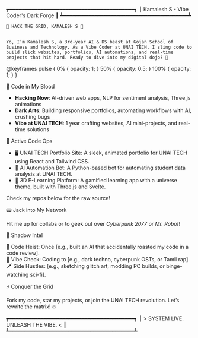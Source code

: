 ┳━━━━━━━━━━━━━━━━━━━━━━━━━━━━━━━━━━━━━━━━┓
┃  Kamalesh S - Vibe Coder's Dark Forge  ┃
┻━━━━━━━━━━━━━━━━━━━━━━━━━━━━━━━━━━━━━━━━┻


  
    🖤 HACK THE GRID, KAMALESH S 🖤
  
  
    Yo, I’m Kamalesh S, a 3rd-year AI & DS beast at Gojan School of Business and Technology. As a Vibe Coder at UNAI TECH, I sling code to build slick websites, portfolios, AI automations, and real-time projects that hit hard. Ready to dive into my digital dojo? 💉
  



  @keyframes pulse {
    0% { opacity: 1; }
    50% { opacity: 0.5; }
    100% { opacity: 1; }
  }



🔪 Code in My Blood

  
  
  
  

- **Hacking Now**: AI-driven web apps, NLP for sentiment analysis, Three.js animations  
- **Dark Arts**: Building responsive portfolios, automating workflows with AI, crushing bugs  
- **Vibe at UNAI TECH**: 1 year crafting websites, AI mini-projects, and real-time solutions  


💉 Active Code Ops

  - 🖥️ UNAI TECH Portfolio Site: A sleek, animated portfolio for UNAI TECH using React and Tailwind CSS.  
  - 🤖 AI Automation Bot: A Python-based bot for automating student data analysis at UNAI TECH.  
  - 🌌 3D E-Learning Platform: A gamified learning app with a universe theme, built with Three.js and Svelte.  

Check my repos below for the raw source!


📟 Jack into My Network

  
  
  
  

Hit me up for collabs or to geek out over *Cyberpunk 2077* or *Mr. Robot*!


🖤 Shadow Intel

💾 Code Heist: Once [e.g., built an AI that accidentally roasted my code in a code review].  
🎵 Vibe Check: Coding to [e.g., dark techno, cyberpunk OSTs, or Tamil rap].  
🗡️ Side Hustles: [e.g., sketching glitch art, modding PC builds, or binge-watching sci-fi].


⚡️ Conquer the Grid

  Fork my code, star my projects, or join the UNAI TECH revolution. Let’s rewrite the matrix! 🔥



  
  
  


┳━━━━━━━━━━━━━━━━━━━━━━━━━━━━━━━━━━━━━━━━┓
┃  > SYSTEM LIVE. UNLEASH THE VIBE. <  ┃
┻━━━━━━━━━━━━━━━━━━━━━━━━━━━━━━━━━━━━━━━━┻


